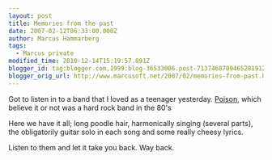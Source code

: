 ```yaml
---
layout: post
title: Memories from the past
date: 2007-02-12T06:33:00.000Z
author: Marcus Hammarberg
tags:
  - Marcus private
modified_time: 2010-12-14T15:19:57.891Z
blogger_id: tag:blogger.com,1999:blog-36533086.post-7137468709465281912
blogger_orig_url: http://www.marcusoft.net/2007/02/memories-from-past.html
---
```


Got to listen in to a band that I loved as a teenager yesterday. [Poison](http://www.poisonweb.com/thepoisonwebhtml/poison_web_all.html), which believe it or not was a hard rock band in the 80's

Here we have it all; long poodle hair, harmonically singing (several parts), the obligatorily guitar solo in each song and some really cheesy lyrics.

Listen to them and let it take you back. Way back.
